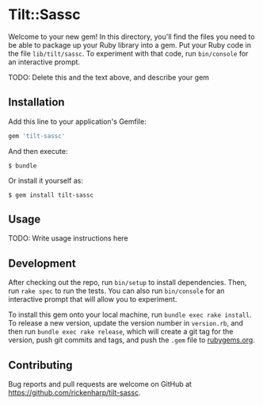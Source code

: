# Tilt::Sassc

Welcome to your new gem! In this directory, you'll find the files you need to be able to package up your Ruby library into a gem. Put your Ruby code in the file `lib/tilt/sassc`. To experiment with that code, run `bin/console` for an interactive prompt.

TODO: Delete this and the text above, and describe your gem

## Installation

Add this line to your application's Gemfile:

```ruby
gem 'tilt-sassc'
```

And then execute:

    $ bundle

Or install it yourself as:

    $ gem install tilt-sassc

## Usage

TODO: Write usage instructions here

## Development

After checking out the repo, run `bin/setup` to install dependencies. Then, run `rake spec` to run the tests. You can also run `bin/console` for an interactive prompt that will allow you to experiment.

To install this gem onto your local machine, run `bundle exec rake install`. To release a new version, update the version number in `version.rb`, and then run `bundle exec rake release`, which will create a git tag for the version, push git commits and tags, and push the `.gem` file to [rubygems.org](https://rubygems.org).

## Contributing

Bug reports and pull requests are welcome on GitHub at https://github.com/rickenharp/tilt-sassc.
